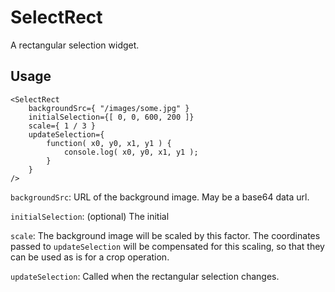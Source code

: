 # SelectRect

A rectangular selection widget.

## Usage

```
<SelectRect
	backgroundSrc={ "/images/some.jpg" }
	initialSelection={[ 0, 0, 600, 200 ]}
	scale={ 1 / 3 }
	updateSelection={
		function( x0, y0, x1, y1 ) {
			console.log( x0, y0, x1, y1 );
		}
	}
/>

```

`backgroundSrc`: URL of the background image. May be a base64 data url.

`initialSelection`: (optional) The initial

`scale`: The background image will be scaled by this factor. The coordinates passed to `updateSelection` will be compensated for this scaling, so that they can be used as is for a crop operation.

`updateSelection`: Called when the rectangular selection changes.
